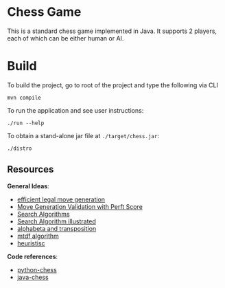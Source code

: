 # Chess Game
This is a standard chess game implemented in Java.
It supports 2 players, each of which can be either human or AI.

# Build
To build the project, go to root of the project and type the following via CLI
```
mvn compile
```

To run the application and see user instructions:
```
./run --help
```

To obtain a stand-alone jar file at `./target/chess.jar`:
```
./distro
```

## Resources
__General Ideas__:
- [efficient legal move generation](https://peterellisjones.com/posts/generating-legal-chess-moves-efficiently/)
- [Move Generation Validation with Perft Score](http://mediocrechess.blogspot.com/2007/01/guide-perft-scores.html)
- [Search Algorithms](http://www.frayn.net/beowulf/theory.html)
- [Search Algorithm
  illustrated](https://www.freecodecamp.org/news/simple-chess-ai-step-by-step-1d55a9266977/)
- [alphabeta and transposition](https://en.wikipedia.org/wiki/Negamax#cite_note-Breuker-1)
- [mtdf algorithm](http://people.csail.mit.edu/plaat/mtdf.html#abmem)
- [heuristisc](https://www.cs.cornell.edu/boom/2004sp/ProjectArch/Chess/algorithms.html)

__Code references__:
- [python-chess](https://github.com/niklasf/python-chess/blob/035e32b061430b36752bd994f36a86e4df25886d/chess/__init__.py)
- [java-chess](https://github.com/Vadman97/ChessGame/blob/master/src/vad/GameBoard.java)
